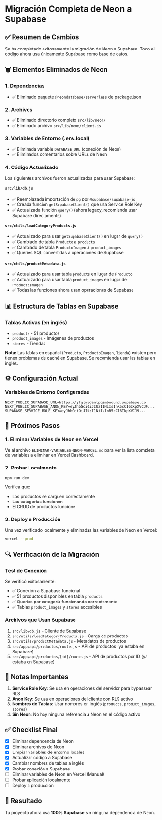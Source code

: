 # Migración Completa de Neon a Supabase

## ✅ Resumen de Cambios

Se ha completado exitosamente la migración de Neon a Supabase. Todo el código ahora usa únicamente Supabase como base de datos.

## 🗑️ Elementos Eliminados de Neon

### 1. Dependencias
- ✅ Eliminado paquete `@neondatabase/serverless` de package.json

### 2. Archivos
- ✅ Eliminado directorio completo `src/lib/neon/`
- ✅ Eliminado archivo `src/lib/neon/client.js`

### 3. Variables de Entorno (.env.local)
- ✅ Eliminada variable `DATABASE_URL` (conexión de Neon)
- ✅ Eliminados comentarios sobre URLs de Neon

### 4. Código Actualizado
Los siguientes archivos fueron actualizados para usar Supabase:

#### `src/lib/db.js`
- ✅ Reemplazada importación de `pg` por `@supabase/supabase-js`
- ✅ Creada función `getSupabaseClient()` que usa Service Role Key
- ✅ Actualizada función `query()` (ahora legacy, recomienda usar Supabase directamente)

#### `src/utils/loadCategoryProducts.js`
- ✅ Actualizado para usar `getSupabaseClient()` en lugar de `query()`
- ✅ Cambiado de tabla `Producto` a `products`
- ✅ Cambiado de tabla `ProductoImagen` a `product_images`
- ✅ Queries SQL convertidas a operaciones de Supabase

#### `src/utils/productMetadata.js`
- ✅ Actualizado para usar tabla `products` en lugar de `Producto`
- ✅ Actualizado para usar tabla `product_images` en lugar de `ProductoImagen`
- ✅ Todas las funciones ahora usan operaciones de Supabase

## 📊 Estructura de Tablas en Supabase

### Tablas Activas (en inglés)
- `products` - 51 productos
- `product_images` - Imágenes de productos
- `stores` - Tiendas

**Nota:** Las tablas en español (`Producto`, `ProductoImagen`, `Tienda`) existen pero tienen problemas de caché en Supabase. Se recomienda usar las tablas en inglés.

## ⚙️ Configuración Actual

### Variables de Entorno Configuradas
```env
NEXT_PUBLIC_SUPABASE_URL=https://yfglwidanlpqsmbnound.supabase.co
NEXT_PUBLIC_SUPABASE_ANON_KEY=eyJhbGciOiJIUzI1NiIsInR5cCI6IkpXVCJ9...
SUPABASE_SERVICE_ROLE_KEY=eyJhbGciOiJIUzI1NiIsInR5cCI6IkpXVCJ9...
```

## 🚀 Próximos Pasos

### 1. Eliminar Variables de Neon en Vercel
Ve al archivo `ELIMINAR-VARIABLES-NEON-VERCEL.md` para ver la lista completa de variables a eliminar en Vercel Dashboard.

### 2. Probar Localmente
```bash
npm run dev
```

Verifica que:
- Los productos se carguen correctamente
- Las categorías funcionen
- El CRUD de productos funcione

### 3. Deploy a Producción
Una vez verificado localmente y eliminadas las variables de Neon en Vercel:
```bash
vercel --prod
```

## 🔍 Verificación de la Migración

### Test de Conexión
Se verificó exitosamente:
- ✅ Conexión a Supabase funcional
- ✅ 51 productos disponibles en tabla `products`
- ✅ Queries por categoría funcionando correctamente
- ✅ Tablas `product_images` y `stores` accesibles

### Archivos que Usan Supabase
1. `src/lib/db.js` - Cliente de Supabase
2. `src/utils/loadCategoryProducts.js` - Carga de productos
3. `src/utils/productMetadata.js` - Metadatos de productos
4. `src/app/api/productos/route.js` - API de productos (ya estaba en Supabase)
5. `src/app/api/productos/[id]/route.js` - API de productos por ID (ya estaba en Supabase)

## 📝 Notas Importantes

1. **Service Role Key**: Se usa en operaciones del servidor para bypassear RLS
2. **Anon Key**: Se usa en operaciones del cliente con RLS activo
3. **Nombres de Tablas**: Usar nombres en inglés (`products`, `product_images`, `stores`)
4. **Sin Neon**: No hay ninguna referencia a Neon en el código activo

## ✅ Checklist Final

- [x] Eliminar dependencia de Neon
- [x] Eliminar archivos de Neon
- [x] Limpiar variables de entorno locales
- [x] Actualizar código a Supabase
- [x] Cambiar nombres de tablas a inglés
- [x] Probar conexión a Supabase
- [ ] Eliminar variables de Neon en Vercel (Manual)
- [ ] Probar aplicación localmente
- [ ] Deploy a producción

## 🎉 Resultado

Tu proyecto ahora usa **100% Supabase** sin ninguna dependencia de Neon.
